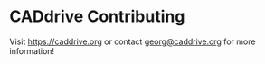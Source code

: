 # CADdrive Contributing

Visit https://caddrive.org or contact georg@caddrive.org for more information!
